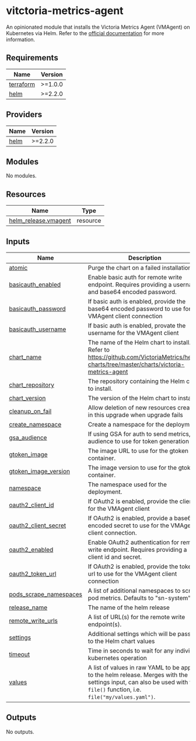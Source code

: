 # vitctoria-metrics-agent
An opinionated module that installs the Victoria Metrics Agent (VMAgent) on Kubernetes via Helm. Refer to the [official documentation](https://github.com/VictoriaMetrics/helm-charts/tree/master/charts/victoria-metrics-agent) for more information.

## Requirements

| Name | Version |
|------|---------|
| <a name="requirement_terraform"></a> [terraform](#requirement\_terraform) | >=1.0.0 |
| <a name="requirement_helm"></a> [helm](#requirement\_helm) | >=2.2.0 |

## Providers

| Name | Version |
|------|---------|
| <a name="provider_helm"></a> [helm](#provider\_helm) | >=2.2.0 |

## Modules

No modules.

## Resources

| Name | Type |
|------|------|
| [helm_release.vmagent](https://registry.terraform.io/providers/hashicorp/helm/latest/docs/resources/release) | resource |

## Inputs

| Name | Description | Type | Default | Required |
|------|-------------|------|---------|:--------:|
| <a name="input_atomic"></a> [atomic](#input\_atomic) | Purge the chart on a failed installation. | `bool` | `null` | no |
| <a name="input_basicauth_enabled"></a> [basicauth\_enabled](#input\_basicauth\_enabled) | Enable basic auth for remote write endpoint. Requires providing a username and base64 encoded password. | `bool` | `null` | no |
| <a name="input_basicauth_password"></a> [basicauth\_password](#input\_basicauth\_password) | If basic auth is enabled, provide the base64 encoded password to use for the VMAgent client connection | `string` | `null` | no |
| <a name="input_basicauth_username"></a> [basicauth\_username](#input\_basicauth\_username) | If basic auth is enabled, provate the username for the VMAgent client | `string` | `null` | no |
| <a name="input_chart_name"></a> [chart\_name](#input\_chart\_name) | The name of the Helm chart to install. Refer to https://github.com/VictoriaMetrics/helm-charts/tree/master/charts/victoria-metrics-agent | `string` | `null` | no |
| <a name="input_chart_repository"></a> [chart\_repository](#input\_chart\_repository) | The repository containing the Helm chart to install. | `string` | `null` | no |
| <a name="input_chart_version"></a> [chart\_version](#input\_chart\_version) | The version of the Helm chart to install. | `string` | `null` | no |
| <a name="input_cleanup_on_fail"></a> [cleanup\_on\_fail](#input\_cleanup\_on\_fail) | Allow deletion of new resources created in this upgrade when upgrade fails | `bool` | `null` | no |
| <a name="input_create_namespace"></a> [create\_namespace](#input\_create\_namespace) | Create a namespace for the deployment. | `bool` | `null` | no |
| <a name="input_gsa_audience"></a> [gsa\_audience](#input\_gsa\_audience) | If using GSA for auth to send metrics, the audience to use for token generation | `string` | `null` | no |
| <a name="input_gtoken_image"></a> [gtoken\_image](#input\_gtoken\_image) | The image URL to use for the gtoken container. | `string` | `null` | no |
| <a name="input_gtoken_image_version"></a> [gtoken\_image\_version](#input\_gtoken\_image\_version) | The image version to use for the gtoken container. | `string` | `null` | no |
| <a name="input_namespace"></a> [namespace](#input\_namespace) | The namespace used for the deployment. | `string` | `null` | no |
| <a name="input_oauth2_client_id"></a> [oauth2\_client\_id](#input\_oauth2\_client\_id) | If OAuth2 is enabled, provide the client id for the VMAgent client | `string` | `null` | no |
| <a name="input_oauth2_client_secret"></a> [oauth2\_client\_secret](#input\_oauth2\_client\_secret) | If OAuth2 is enabled, provide a base64 encoded secret to use for the VMAgent client connection. | `string` | `null` | no |
| <a name="input_oauth2_enabled"></a> [oauth2\_enabled](#input\_oauth2\_enabled) | Enable OAuth2 authentication for remote write endpoint. Requires providing a client id and secret. | `bool` | `null` | no |
| <a name="input_oauth2_token_url"></a> [oauth2\_token\_url](#input\_oauth2\_token\_url) | If OAuth2 is enabled, provide the token url to use for the VMAgent client connection | `string` | `null` | no |
| <a name="input_pods_scrape_namespaces"></a> [pods\_scrape\_namespaces](#input\_pods\_scrape\_namespaces) | A list of additional namespaces to scrape pod metrics. Defaults to "sn-system". | `list(string)` | `null` | no |
| <a name="input_release_name"></a> [release\_name](#input\_release\_name) | The name of the helm release | `string` | `null` | no |
| <a name="input_remote_write_urls"></a> [remote\_write\_urls](#input\_remote\_write\_urls) | A list of URL(s) for the remote write endpoint(s). | `list(string)` | `null` | no |
| <a name="input_settings"></a> [settings](#input\_settings) | Additional settings which will be passed to the Helm chart values | `map(any)` | `null` | no |
| <a name="input_timeout"></a> [timeout](#input\_timeout) | Time in seconds to wait for any individual kubernetes operation | `number` | `null` | no |
| <a name="input_values"></a> [values](#input\_values) | A list of values in raw YAML to be applied to the helm release. Merges with the settings input, can also be used with the `file()` function, i.e. `file("my/values.yaml")`. | `any` | `null` | no |

## Outputs

No outputs.
